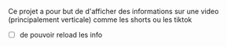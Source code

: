 Ce projet a pour but de d'afficher des informations sur une video (principalement verticale) comme les shorts ou les tiktok

- [ ] de pouvoir reload les info
